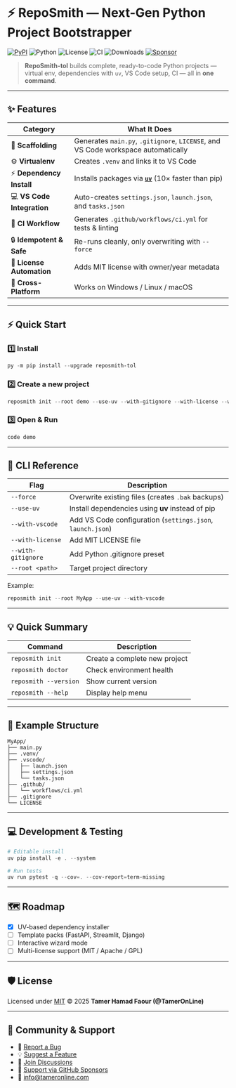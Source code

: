 # ⚡ RepoSmith — Next-Gen Python Project Bootstrapper

[![PyPI](https://img.shields.io/pypi/v/reposmith-tol?style=flat-square&logo=pypi)](https://pypi.org/project/reposmith-tol/)
![Python](https://img.shields.io/pypi/pyversions/reposmith-tol?style=flat-square)
![License](https://img.shields.io/github/license/TamerOnLine/RepoSmith?style=flat-square)
![CI](https://img.shields.io/github/actions/workflow/status/TamerOnLine/RepoSmith/ci.yml?branch=main&label=CI&logo=github&style=flat-square)
![Downloads](https://img.shields.io/pypi/dm/reposmith-tol?style=flat-square)
[![Sponsor](https://img.shields.io/badge/Sponsor-💖-pink?style=flat-square)](https://github.com/sponsors/TamerOnLine)

> **RepoSmith-tol** builds complete, ready-to-code Python projects —  
> virtual env, dependencies with `uv`, VS Code setup, CI — all in **one command**.

---

## ✨ Features

| Category | What It Does |
|-----------|--------------|
| 🧱 **Scaffolding** | Generates `main.py`, `.gitignore`, `LICENSE`, and VS Code workspace automatically |
| ⚙️ **Virtualenv** | Creates `.venv` and links it to VS Code |
| ⚡ **Dependency Install** | Installs packages via **[`uv`](https://github.com/astral-sh/uv)** (10× faster than pip) |
| 💻 **VS Code Integration** | Auto-creates `settings.json`, `launch.json`, and `tasks.json` |
| 🧪 **CI Workflow** | Generates `.github/workflows/ci.yml` for tests & linting |
| 🔒 **Idempotent & Safe** | Re-runs cleanly, only overwriting with `--force` |
| 🧾 **License Automation** | Adds MIT license with owner/year metadata |
| 🧰 **Cross-Platform** | Works on Windows / Linux / macOS |

---

## ⚡ Quick Start

### 1️⃣ Install
```powershell
py -m pip install --upgrade reposmith-tol
```

### 2️⃣ Create a new project
```powershell
reposmith init --root demo --use-uv --with-gitignore --with-license --with-vscode --force
```

### 3️⃣ Open & Run
```powershell
code demo
```

---

## 🧠 CLI Reference

| Flag | Description |
|------|--------------|
| `--force` | Overwrite existing files (creates `.bak` backups) |
| `--use-uv` | Install dependencies using **uv** instead of pip |
| `--with-vscode` | Add VS Code configuration (`settings.json`, `launch.json`) |
| `--with-license` | Add MIT LICENSE file |
| `--with-gitignore` | Add Python .gitignore preset |
| `--root <path>` | Target project directory |

Example:
```powershell
reposmith init --root MyApp --use-uv --with-vscode
```

---

## 💡 Quick Summary

| Command | Description |
|----------|--------------|
| `reposmith init` | Create a complete new project |
| `reposmith doctor` | Check environment health |
| `reposmith --version` | Show current version |
| `reposmith --help` | Display help menu |

---

## 🧩 Example Structure

```
MyApp/
├── main.py
├── .venv/
├── .vscode/
│   ├── launch.json
│   ├── settings.json
│   └── tasks.json
├── .github/
│   └── workflows/ci.yml
├── .gitignore
└── LICENSE
```

---

## 💻 Development & Testing

```powershell
# Editable install
uv pip install -e . --system

# Run tests
uv run pytest -q --cov=. --cov-report=term-missing
```

---

## 🗺 Roadmap

- [x] UV-based dependency installer  
- [ ] Template packs (FastAPI, Streamlit, Django)  
- [ ] Interactive wizard mode  
- [ ] Multi-license support (MIT / Apache / GPL)

---

## 🛡 License

Licensed under [MIT](LICENSE) © 2025 **Tamer Hamad Faour (@TamerOnLine)**  

---

## 💬 Community & Support

- 🐞 [Report a Bug](https://github.com/TamerOnLine/RepoSmith/issues/new?template=bug.yml)  
- 💡 [Suggest a Feature](https://github.com/TamerOnLine/RepoSmith/issues/new?template=feature.yml)  
- 💬 [Join Discussions](https://github.com/TamerOnLine/RepoSmith/discussions)  
- 💖 [Support via GitHub Sponsors](https://github.com/sponsors/TamerOnLine)  
- 📧 info@tameronline.com
